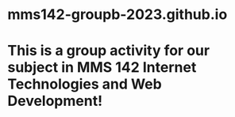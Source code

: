 # mms142-groupb-2023.github.io
# This is a group activity for our subject in MMS 142 Internet Technologies and Web Development!
